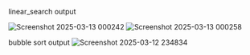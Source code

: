 linear_search output

![Screenshot 2025-03-13 000242](https://github.com/user-attachments/assets/e9a96e27-1d89-4f26-8d94-3e03465f6c4f)
![Screenshot 2025-03-13 000258](https://github.com/user-attachments/assets/676d4ca4-c095-471d-be90-26ff615413d6)

bubble sort output
![Screenshot 2025-03-12 234834](https://github.com/user-attachments/assets/f11b946f-4cae-4009-b661-2ce08f5df402)

